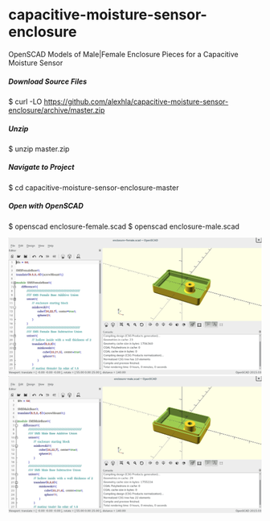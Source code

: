 # capacitive-moisture-sensor-enclosure
OpenSCAD Models of Male|Female Enclosure Pieces for a Capacitive Moisture Sensor

##### Download Source Files
$ curl -LO https://github.com/alexhla/capacitive-moisture-sensor-enclosure/archive/master.zip
##### Unzip
$ unzip master.zip
##### Navigate to Project
$ cd capacitive-moisture-sensor-enclosure-master
##### Open with OpenSCAD
$ openscad enclosure-female.scad
$ openscad enclosure-male.scad

<p align="center">
	<img src="demo-female.jpg">
	<img src="demo-male.jpg">
</p>